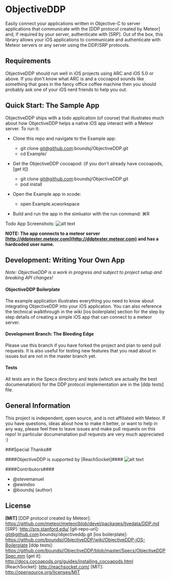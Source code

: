 ObjectiveDDP
============
Easily connect your applications written in Objective-C to server applications that communicate with the [DDP protocol created by Meteor] and, if required by your server, authenticate with [SRP]. Out of the box, this library allows your iOS applications to communicate and authenticate with Meteor servers or any server using the DDP/SRP protocols.

Requirements
--------------
ObjectiveDDP should run well in iOS projects using ARC and iOS 5.0 or above. If you don't know what ARC is and a cocoapod sounds like something that goes in the fancy office coffee machine then you should probably ask one of your iOS nerd friends to help you out.

Quick Start: The Sample App
--------------
ObjectiveDDP ships with a todo application (of course) that illustrates much about how ObjectiveDDP helps a native iOS app interact with a Meteor server. To run it:

* Clone this repo and navigate to the Example app:

    * git clone git@github.com:boundsj/ObjectiveDDP.git
    * cd Example/
    
* Get the ObjectiveDDP cocoapod: (if you don't already have cocoapods, [get it])

    * git clone git@github.com:boundsj/ObjectiveDDP.git    
    * pod install
    
* Open the Example app in xcode:

    * open Example.xcworkspace

* Build and run the app in the simluator with the run command: ⌘R

Todo App Screenshots:
![alt text](https://raw.github.com/boundsj/ObjectiveDDP/master/screenshots.png "Screenshots")

**NOTE: The app connects to a meteor server [http://ddptester.meteor.com](http://ddptester.meteor.com) and has a hardcoded user name.**
    
Development: Writing Your Own App
--------------

_Note: ObjectiveDDP is a work in progress and subject to project setup and breaking API changes!_

#### ObjectiveDDP Boilerplate ####
The example application illustrates everything you need to know about integrating ObjectiveDDP into your iOS application. You can also reference the technical walkthrough in the wiki [ios boilerplate] section for the step by step details of creating a simple iOS app that can connect to a meteor server.

#### Development Branch: The Bleeding Edge ####
Please use this branch if you have forked the project and plan to send pull requests. It is also useful for testing new features that you read about in issues but are not in the master branch yet.

#### Tests ####
All tests are in the Specs directory and tests (which are actually the best documenatation) for the DDP protocol implementation are in the [ddp tests] file.

General Information
--------------
This project is independent, open source, and is not affiliated with Meteor. If you have questions, ideas about how to make it better, or want to help in any way, please feel free to leave issues and make pull requests on this repo! In particular documenatation pull requests are very much appreciated :)

###Special Thanks##

####ObjectiveDDP is supported by [ReachSocket]####
![alt text](https://s3.amazonaws.com/rebounds-dev/github/reachsocket-github.png "Screenshots")

####Contributors####

 * @stevemanuel
 * @ewindso
 * @boundsj (author)

License
--------------
**[MIT]**
[DDP protocol created by Meteor]: https://github.com/meteor/meteor/blob/devel/packages/livedata/DDP.md
[SRP]: http://srp.stanford.edu/
[git-repo-url]: git@github.com:boundsj/objectiveddp.git
[ios boilerplate]: https://github.com/boundsj/ObjectiveDDP/wiki/ObjectiveDDP-iOS-Boilerplate
[ddp tests]: https://github.com/boundsj/ObjectiveDDP/blob/master/Specs/ObjectiveDDPSpec.mm
[get it]: http://docs.cocoapods.org/guides/installing_cocoapods.html
[ReachSocket]: http://reachsocket.com/
[MIT]: http://opensource.org/licenses/MIT


